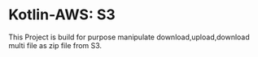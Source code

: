 # Kotlin-AWS: S3
This Project is build for purpose manipulate download,upload,download multi file as zip file from S3.